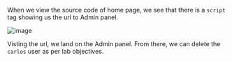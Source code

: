 When we view the source code of home page, we see that there is a `script` tag showing us the url to Admin panel.

![image](https://user-images.githubusercontent.com/86168235/128717695-ef38df33-778b-476a-931c-9d84ad4739ec.png)

Visting the url, we land on the Admin panel. From there, we can delete the `carlos` user as per lab objectives.
